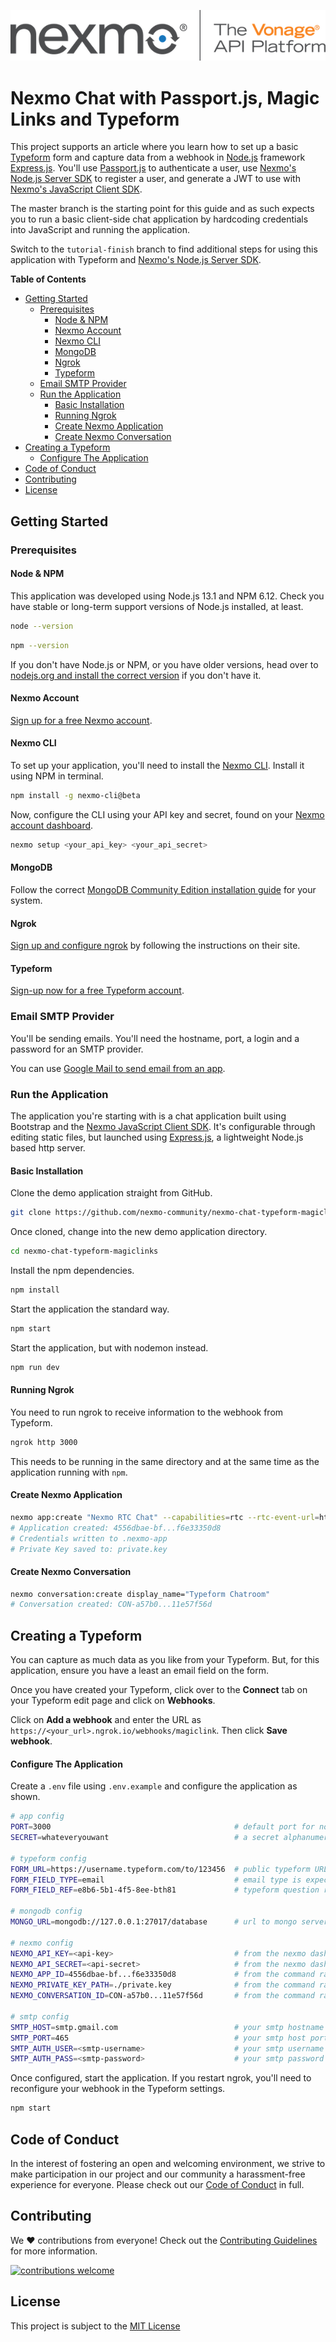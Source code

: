 ![Nexmo][logo]

# Nexmo Chat with Passport.js, Magic Links and Typeform

This project supports an article where you learn how to set up a basic [Typeform](https://www.typeform.com/) form and capture data from a webhook in [Node.js](https://nodejs.org/en/) framework [Express.js](https://expressjs.com/). You'll use [Passport.js](http://www.passportjs.org/) to authenticate a user, use [Nexmo's Node.js Server SDK](https://github.com/Nexmo/nexmo-node/tree/beta) to register a user, and generate a JWT to use with [Nexmo's JavaScript Client SDK](https://developer.nexmo.com/client-sdk/overview).

The master branch is the starting point for this guide and as such expects you to run a basic client-side chat application by hardcoding credentials into JavaScript and running the application.

Switch to the `tutorial-finish` branch to find additional steps for using this application with Typeform and [Nexmo's Node.js Server SDK](https://github.com/Nexmo/nexmo-node/tree/beta).

**Table of Contents**

- [Getting Started](#getting-started)
  - [Prerequisites](#prerequisites)
    - [Node & NPM](#node--npm)
    - [Nexmo Account](#nexmo-account)
    - [Nexmo CLI](#nexmo-cli)
    - [MongoDB](#mongodb)
    - [Ngrok](#ngrok)
    - [Typeform](#typeform)
  - [Email SMTP Provider](#email-smtp-provider)
  - [Run the Application](#run-the-application)
    - [Basic Installation](#basic-installation)
    - [Running Ngrok](#running-ngrok)
    - [Create Nexmo Application](#create-nexmo-application)
    - [Create Nexmo Conversation](#create-nexmo-conversation)
- [Creating a Typeform](#creating-a-typeform)
    - [Configure The Application](#configure-the-application)
- [Code of Conduct](#code-of-conduct)
- [Contributing](#contributing)
- [License](#license)

## Getting Started

### Prerequisites

#### Node & NPM

This application was developed using Node.js 13.1 and NPM 6.12. Check you have stable or long-term support versions of Node.js installed, at least.

```bash
node --version
```

```bash
npm --version
```

If you don't have Node.js or NPM, or you have older versions, head over to [nodejs.org and install the correct version](https://nodejs.org/en/) if you don't have it.

#### Nexmo Account

[Sign up for a free Nexmo account](https://dashboard.nexmo.com/sign-up).

#### Nexmo CLI

To set up your application, you'll need to install the [Nexmo CLI](https://github.com/Nexmo/nexmo-cli/tree/beta). Install it using NPM in terminal.

```bash
npm install -g nexmo-cli@beta
```

Now, configure the CLI using your API key and secret, found on your [Nexmo account dashboard](https://dashboard.nexmo.com/).

```bash
nexmo setup <your_api_key> <your_api_secret>
```

#### MongoDB

Follow the correct [MongoDB Community Edition installation guide](https://docs.mongodb.com/manual/administration/install-community/) for your system.

#### Ngrok

[Sign up and configure ngrok](https://ngrok.com/) by following the instructions on their site.

#### Typeform

[Sign-up now for a free Typeform account](https://admin.typeform.com/signup).

### Email SMTP Provider

You'll be sending emails. You'll need the hostname, port, a login and a password for an SMTP provider.

You can use [Google Mail to send email from an app](https://support.google.com/a/answer/176600?hl=en).

### Run the Application

The application you're starting with is a chat application built using Bootstrap and the [Nexmo JavaScript Client SDK](https://developer.nexmo.com/client-sdk/overview). It's configurable through editing static files, but launched using [Express.js](https://expressjs.com/), a lightweight Node.js based http server.

#### Basic Installation

Clone the demo application straight from GitHub.

```bash
git clone https://github.com/nexmo-community/nexmo-chat-typeform-magiclinks.git
```

Once cloned, change into the new demo application directory.

```bash
cd nexmo-chat-typeform-magiclinks
```

Install the npm dependencies.

```bash
npm install
```

Start the application the standard way.

```bash
npm start
```

Start the application, but with nodemon instead.

```bash
npm run dev
```

#### Running Ngrok

You need to run ngrok to receive information to the webhook from Typeform.

```bash
ngrok http 3000
```

This needs to be running in the same directory and at the same time as the application running with `npm`.

#### Create Nexmo Application

```bash
nexmo app:create "Nexmo RTC Chat" --capabilities=rtc --rtc-event-url=http://example.com --keyfile=private.key
# Application created: 4556dbae-bf...f6e33350d8
# Credentials written to .nexmo-app
# Private Key saved to: private.key
```

#### Create Nexmo Conversation

```bash
nexmo conversation:create display_name="Typeform Chatroom"
# Conversation created: CON-a57b0...11e57f56d
```

## Creating a Typeform

You can capture as much data as you like from your Typeform. But, for this application, ensure you have a least an email field on the form.

Once you have created your Typeform, click over to the **Connect** tab on your Typeform edit page and click on **Webhooks**.

Click on **Add a webhook** and enter the URL as `https://<your_url>.ngrok.io/webhooks/magiclink`. Then click **Save webhook**.

#### Configure The Application

Create a `.env` file using `.env.example` and configure the application as shown.

```bash
# app config
PORT=3000                                         # default port for node apps running locally
SECRET=whateveryouwant                            # a secret alphanumeric string

# typeform config
FORM_URL=https://username.typeform.com/to/123456  # public typeform URL
FORM_FIELD_TYPE=email                             # email type is expected
FORM_FIELD_REF=e8b6-5b1-4f5-8ee-bth81             # typeform question reference

# mongodb config
MONGO_URL=mongodb://127.0.0.1:27017/database      # url to mongo server/database

# nexmo config
NEXMO_API_KEY=<api-key>                           # from the nexmo dashboard 
NEXMO_API_SECRET=<api-secret>                     # from the nexmo dashboard
NEXMO_APP_ID=4556dbae-bf...f6e33350d8             # from the command ran above
NEXMO_PRIVATE_KEY_PATH=./private.key              # from the command ran above
NEXMO_CONVERSATION_ID=CON-a57b0...11e57f56d       # from the command ran above

# smtp config
SMTP_HOST=smtp.gmail.com                          # your smtp hostname
SMTP_PORT=465                                     # your smtp host port
SMTP_AUTH_USER=<smtp-username>                    # your smtp username
SMTP_AUTH_PASS=<smtp-password>                    # your smtp password
```

Once configured, start the application. If you restart ngrok, you'll need to reconfigure your webhook in the Typeform settings.

```bash
npm start
```

## Code of Conduct

In the interest of fostering an open and welcoming environment, we strive to make participation in our project and our community a harassment-free experience for everyone. Please check out our [Code of Conduct][coc] in full.

## Contributing 
We :heart: contributions from everyone! Check out the [Contributing Guidelines][contributing] for more information.

[![contributions welcome][contribadge]][issues]

## License

This project is subject to the [MIT License][license]

[logo]: nexmo.png "Nexmo"
[contribadge]: https://img.shields.io/badge/contributions-welcome-brightgreen.svg?style=flat "Contributions Welcome"

[coc]: CODE_OF_CONDUCT.md "Code of Conduct"
[contributing]: CONTRIBUTING.md "Contributing"
[license]: LICENSE "MIT License"

[issues]: ./../../issues "Issues"
